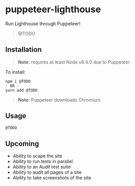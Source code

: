 # puppeteer-lighthouse 

Run Lighthouse through Puppeteer!

> @TODO

## Installation

> **Note**: requires at least Node v6.4.0 due to Puppeteer

To install:

```
npm i @TODO
- OR -
yarn add @TODO

```

> **Note**: Puppeteer downloads Chromium.

## Usage

```js
@TODO

```

## Upcoming 

* Ability to scape the site
* Ability to run tests in parallel
* Ability to an Audit test suite
* Ability to audit all pages of a site
* Ability to take screenshots of the site
